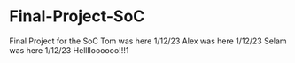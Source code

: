 # Final-Project-SoC

Final Project for the SoC
Tom was here 1/12/23
Alex was here 1/12/23
Selam was here 1/12/23
Helllloooooo!!!1
